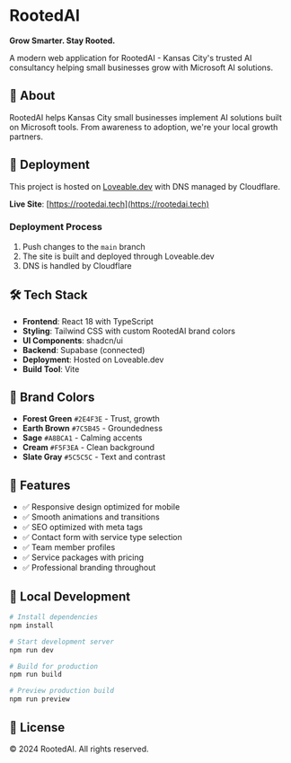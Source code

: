 
# RootedAI

**Grow Smarter. Stay Rooted.**

A modern web application for RootedAI - Kansas City's trusted AI consultancy helping small businesses grow with Microsoft AI solutions.

## 🌱 About

RootedAI helps Kansas City small businesses implement AI solutions built on Microsoft tools. From awareness to adoption, we're your local growth partners.

## 🚀 Deployment

This project is hosted on [Loveable.dev](https://loveable.dev) with DNS managed by Cloudflare.

**Live Site**: [https://rootedai.tech](https://rootedai.tech)

### Deployment Process

1. Push changes to the `main` branch
2. The site is built and deployed through Loveable.dev
3. DNS is handled by Cloudflare

## 🛠️ Tech Stack

- **Frontend**: React 18 with TypeScript
- **Styling**: Tailwind CSS with custom RootedAI brand colors
- **UI Components**: shadcn/ui
- **Backend**: Supabase (connected)
- **Deployment**: Hosted on Loveable.dev
- **Build Tool**: Vite

## 🎨 Brand Colors

- **Forest Green** `#2E4F3E` - Trust, growth
- **Earth Brown** `#7C5B45` - Groundedness  
- **Sage** `#A8BCA1` - Calming accents
- **Cream** `#F5F3EA` - Clean background
- **Slate Gray** `#5C5C5C` - Text and contrast

## 📱 Features

- ✅ Responsive design optimized for mobile
- ✅ Smooth animations and transitions
- ✅ SEO optimized with meta tags
- ✅ Contact form with service type selection
- ✅ Team member profiles
- ✅ Service packages with pricing
- ✅ Professional branding throughout

## 🔧 Local Development

```bash
# Install dependencies
npm install

# Start development server
npm run dev

# Build for production
npm run build

# Preview production build
npm run preview
```

## 📄 License

© 2024 RootedAI. All rights reserved.
